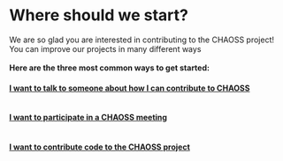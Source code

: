<h1> Where should we start?</h1>

We are so glad you are interested in contributing to the CHAOSS project!<br>
You can improve our projects in many different ways
<br><br>
<strong>Here are the three most common ways to get started:</strong>

<h4>
<a href="#talk">I want to talk to someone about how I can contribute to CHAOSS</a><br><br>
</h4>

<h4>
<a href="#meetings">I want to participate in a CHAOSS meeting</a><br><br>
</h4>

<h4>
<a href="#code">I want to contribute code to the CHAOSS project</a><br><br>
</h4>